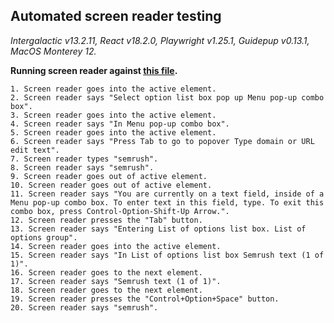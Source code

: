 ## Automated screen reader testing

_Intergalactic v13.2.11, React v18.2.0, Playwright v1.25.1,
Guidepup v0.13.1, MacOS Monterey 12._

**Running screen reader against [this file](https://github.com/semrush/intergalactic/blob/master/website/docs/components/auto-tips/examples/autosuggest.jsx).**

```
1. Screen reader goes into the active element.
2. Screen reader says "Select option list box pop up Menu pop-up combo box".
3. Screen reader goes into the active element.
4. Screen reader says "In Menu pop-up combo box".
5. Screen reader goes into the active element.
6. Screen reader says "Press Tab to go to popover Type domain or URL edit text".
7. Screen reader types "semrush".
8. Screen reader says "semrush".
9. Screen reader goes out of active element.
10. Screen reader goes out of active element.
11. Screen reader says "You are currently on a text field, inside of a Menu pop-up combo box. To enter text in this field, type. To exit this combo box, press Control-Option-Shift-Up Arrow.".
12. Screen reader presses the "Tab" button.
13. Screen reader says "Entering List of options list box. List of options group".
14. Screen reader goes into the active element.
15. Screen reader says "In List of options list box Semrush text (1 of 1)".
16. Screen reader goes to the next element.
17. Screen reader says "Semrush text (1 of 1)".
18. Screen reader goes to the next element.
19. Screen reader presses the "Control+Option+Space" button.
20. Screen reader says "semrush".
```
